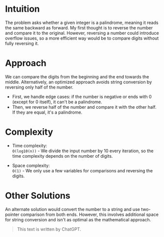# Intuition
The problem asks whether a given integer is a palindrome, meaning it reads the same backward as forward. My first thought is to reverse the number and compare it to the original. However, reversing a number could introduce overflow issues, so a more efficient way would be to compare digits without fully reversing it.

# Approach
We can compare the digits from the beginning and the end towards the middle. Alternatively, an optimized approach avoids string conversion by reversing only half of the number.

- First, we handle edge cases: if the number is negative or ends with 0 (except for 0 itself), it can't be a palindrome.
- Then, we reverse half of the number and compare it with the other half. If they are equal, it's a palindrome.

# Complexity
- Time complexity:  
  `O(log10(n))` - We divide the input number by 10 every iteration, so the time complexity depends on the number of digits.

- Space complexity:  
  `O(1)` - We only use a few variables for comparisons and reversing the digits.

# Other Solutions
An alternate solution would convert the number to a string and use two-pointer comparison from both ends. However, this involves additional space for string conversion and isn't as optimal as the mathematical approach.

> This text is written by ChatGPT.
